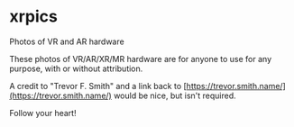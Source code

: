 # xrpics
Photos of VR and AR hardware

These photos of VR/AR/XR/MR hardware are for anyone to use for any purpose, with or without attribution.

A credit to "Trevor F. Smith" and a link back to [https://trevor.smith.name/](https://trevor.smith.name/) would be nice, but isn't required.

Follow your heart!

